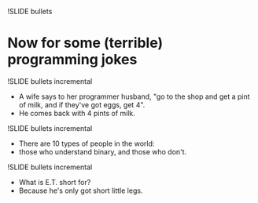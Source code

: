 !SLIDE bullets
# Now for some (terrible) programming jokes #

!SLIDE bullets incremental
* A wife says to her programmer husband, "go to the shop and get a pint of milk, and
  if they've got eggs, get 4".
* He comes back with 4 pints of milk.

!SLIDE bullets incremental
* There are 10 types of people in the world:
* those who understand binary, and those who don't.

!SLIDE bullets incremental
* What is E.T. short for?
* Because he's only got short little legs.

